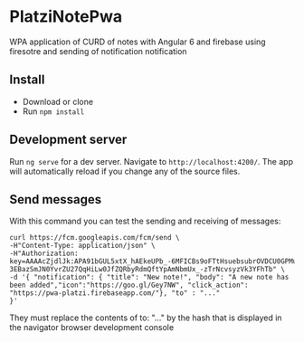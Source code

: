 # PlatziNotePwa

WPA application of CURD of notes with Angular 6 and firebase using firesotre and sending of notification notification

## Install

- Download or clone
- Run `npm install`

## Development server

Run `ng serve` for a dev server. Navigate to `http://localhost:4200/`. The app will automatically reload if you change any of the source files.

## Send messages

With this command you can test the sending and receiving of messages:

```
curl https://fcm.googleapis.com/fcm/send \
-H"Content-Type: application/json" \
-H"Authorization: key=AAAAcZjdlJk:APA91bGUL5xtX_hAEkeUPb_-6MFICBs9oFTtHsuebsubrOVDCU0GPMupq_YZ7yeju2J3lhBxwU-3EBazSmJN0YvrZU27QqHiLw0JfZQRbyRdmQftYpAmNbmUx_-zTrNcvsyzVk3YFhTb" \
-d '{ "notification": { "title": "New note!", "body": "A new note has been added","icon":"https://goo.gl/Gey7NW", "click_action": "https://pwa-platzi.firebaseapp.com/"}, "to" : "..."
}'
```

They must replace the contents of to: "..." by the hash that is displayed in the navigator browser development console
